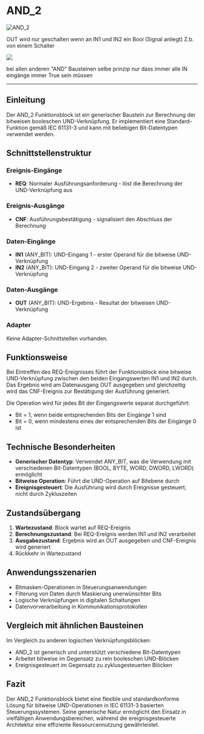 # AND_2

![AND_2](https://user-images.githubusercontent.com/116869307/214143461-f2104d1b-a147-4a9f-a118-f527fc245b5f.png)

OUT wird nur geschalten wenn an IN1 und IN2 ein Bool (Signal anliegt) Z.b. von einem Schalter

![](https://user-images.githubusercontent.com/113907580/227966597-94049ae9-429e-49d8-93ca-b46b31b27550.png)

bei allen anderen "AND" Bausteinen selbe prinzip nur dass immer alle IN eingänge immer True sein müssen

* * * * * * * * * *

## Einleitung
Der AND_2 Funktionsblock ist ein generischer Baustein zur Berechnung der bitweisen booleschen UND-Verknüpfung. Er implementiert eine Standard-Funktion gemäß IEC 61131-3 und kann mit beliebigen Bit-Datentypen verwendet werden.

## Schnittstellenstruktur

### **Ereignis-Eingänge**
- **REQ**: Normaler Ausführungsanforderung - löst die Berechnung der UND-Verknüpfung aus

### **Ereignis-Ausgänge**
- **CNF**: Ausführungsbestätigung - signalisiert den Abschluss der Berechnung

### **Daten-Eingänge**
- **IN1** (ANY_BIT): UND-Eingang 1 - erster Operand für die bitweise UND-Verknüpfung
- **IN2** (ANY_BIT): UND-Eingang 2 - zweiter Operand für die bitweise UND-Verknüpfung

### **Daten-Ausgänge**
- **OUT** (ANY_BIT): UND-Ergebnis - Resultat der bitweisen UND-Verknüpfung

### **Adapter**
Keine Adapter-Schnittstellen vorhanden.

## Funktionsweise
Bei Eintreffen des REQ-Ereignisses führt der Funktionsblock eine bitweise UND-Verknüpfung zwischen den beiden Eingangswerten IN1 und IN2 durch. Das Ergebnis wird am Datenausgang OUT ausgegeben und gleichzeitig wird das CNF-Ereignis zur Bestätigung der Ausführung generiert.

Die Operation wird für jedes Bit der Eingangswerte separat durchgeführt:
- Bit = 1, wenn beide entsprechenden Bits der Eingänge 1 sind
- Bit = 0, wenn mindestens eines der entsprechenden Bits der Eingänge 0 ist

## Technische Besonderheiten
- **Generischer Datentyp**: Verwendet ANY_BIT, was die Verwendung mit verschiedenen Bit-Datentypen (BOOL, BYTE, WORD, DWORD, LWORD) ermöglicht
- **Bitweise Operation**: Führt die UND-Operation auf Bitebene durch
- **Ereignisgesteuert**: Die Ausführung wird durch Ereignisse gesteuert, nicht durch Zykluszeiten

## Zustandsübergang
1. **Wartezustand**: Block wartet auf REQ-Ereignis
2. **Berechnungszustand**: Bei REQ-Ereignis werden IN1 und IN2 verarbeitet
3. **Ausgabezustand**: Ergebnis wird an OUT ausgegeben und CNF-Ereignis wird generiert
4. Rückkehr in Wartezustand

## Anwendungsszenarien
- Bitmasken-Operationen in Steuerungsanwendungen
- Filterung von Daten durch Maskierung unerwünschter Bits
- Logische Verknüpfungen in digitalen Schaltungen
- Datenvorverarbeitung in Kommunikationsprotokollen

## Vergleich mit ähnlichen Bausteinen
Im Vergleich zu anderen logischen Verknüpfungsblöcken:
- AND_2 ist generisch und unterstützt verschiedene Bit-Datentypen
- Arbeitet bitweise im Gegensatz zu rein booleschen UND-Blöcken
- Ereignisgesteuert im Gegensatz zu zyklusgesteuerten Blöcken

## Fazit
Der AND_2 Funktionsblock bietet eine flexible und standardkonforme Lösung für bitweise UND-Operationen in IEC 61131-3 basierten Steuerungssystemen. Seine generische Natur ermöglicht den Einsatz in vielfältigen Anwendungsbereichen, während die ereignisgesteuerte Architektur eine effiziente Ressourcennutzung gewährleistet.
